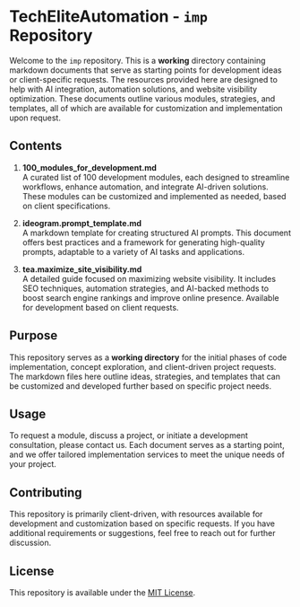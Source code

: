 # TechEliteAutomation - `imp` Repository

Welcome to the `imp` repository. This is a **working** directory containing markdown documents that serve as starting points for development ideas or client-specific requests. The resources provided here are designed to help with AI integration, automation solutions, and website visibility optimization. These documents outline various modules, strategies, and templates, all of which are available for customization and implementation upon request.

## Contents

1. **100_modules_for_development.md**  
   A curated list of 100 development modules, each designed to streamline workflows, enhance automation, and integrate AI-driven solutions. These modules can be customized and implemented as needed, based on client specifications.

2. **ideogram.prompt_template.md**  
   A markdown template for creating structured AI prompts. This document offers best practices and a framework for generating high-quality prompts, adaptable to a variety of AI tasks and applications.

3. **tea.maximize_site_visibility.md**  
   A detailed guide focused on maximizing website visibility. It includes SEO techniques, automation strategies, and AI-backed methods to boost search engine rankings and improve online presence. Available for development based on client requests.

## Purpose

This repository serves as a **working directory** for the initial phases of code implementation, concept exploration, and client-driven project requests. The markdown files here outline ideas, strategies, and templates that can be customized and developed further based on specific project needs.

## Usage

To request a module, discuss a project, or initiate a development consultation, please contact us. Each document serves as a starting point, and we offer tailored implementation services to meet the unique needs of your project.

## Contributing

This repository is primarily client-driven, with resources available for development and customization based on specific requests. If you have additional requirements or suggestions, feel free to reach out for further discussion.

## License

This repository is available under the [MIT License](LICENSE).


